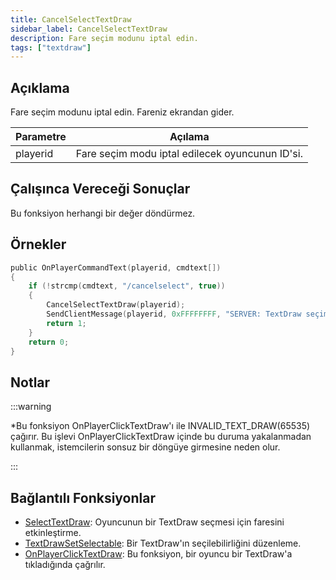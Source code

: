 ```yaml
---
title: CancelSelectTextDraw
sidebar_label: CancelSelectTextDraw
description: Fare seçim modunu iptal edin.
tags: ["textdraw"]
---
```


## Açıklama

Fare seçim modunu iptal edin. Fareniz ekrandan gider.

| Parametre | Açılama                                                             |
| --------- | ------------------------------------------------------------------- |
| playerid  | Fare seçim modu iptal edilecek oyuncunun ID'si.                     |

## Çalışınca Vereceği Sonuçlar

Bu fonksiyon herhangi bir değer döndürmez.

## Örnekler

```c
public OnPlayerCommandText(playerid, cmdtext[])
{
    if (!strcmp(cmdtext, "/cancelselect", true))
    {
        CancelSelectTextDraw(playerid);
        SendClientMessage(playerid, 0xFFFFFFFF, "SERVER: TextDraw seçimi iptal edildi!");
        return 1;
    }
    return 0;
}
```

## Notlar

:::warning

\*Bu fonksiyon OnPlayerClickTextDraw'ı ile INVALID_TEXT_DRAW(65535) çağırır. Bu işlevi OnPlayerClickTextDraw içinde bu duruma yakalanmadan kullanmak, istemcilerin sonsuz bir döngüye girmesine neden olur.

:::

## Bağlantılı Fonksiyonlar

- [SelectTextDraw](SelectTextDraw): Oyuncunun bir TextDraw seçmesi için faresini etkinleştirme.
- [TextDrawSetSelectable](TextDrawSetSelectable): Bir TextDraw'ın seçilebilirliğini düzenleme.
- [OnPlayerClickTextDraw](../callbacks/OnPlayerClickTextDraw): Bu fonksiyon, bir oyuncu bir TextDraw'a tıkladığında çağrılır.
